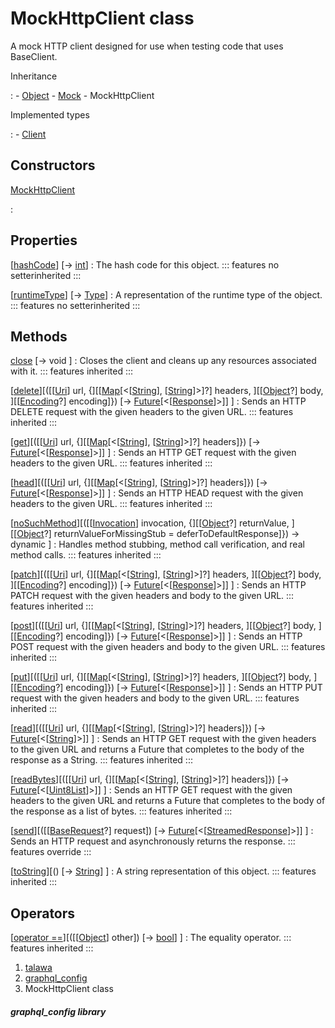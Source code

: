 
<div>

# MockHttpClient class

</div>


A mock HTTP client designed for use when testing code that uses
BaseClient.




Inheritance

:   -   [Object](https://api.flutter.dev/flutter/dart-core/Object-class.html)
    -   [Mock](https://pub.dev/documentation/mockito/5.4.4/mockito/Mock-class.html)
    -   MockHttpClient

Implemented types

:   -   [Client](https://pub.dev/documentation/http/1.2.2/http/Client-class.html)



## Constructors

[MockHttpClient](../services_graphql_config/MockHttpClient/MockHttpClient.html)

:   



## Properties

[[hashCode](https://pub.dev/documentation/mockito/5.4.4/mockito/Mock/hashCode.html)] [→ [int](https://api.flutter.dev/flutter/dart-core/int-class.html)]
:   The hash code for this object.
    ::: features
    no setterinherited
    :::

[[runtimeType](https://api.flutter.dev/flutter/dart-core/Object/runtimeType.html)] [→ [Type](https://api.flutter.dev/flutter/dart-core/Type-class.html)]
:   A representation of the runtime type of the object.
    ::: features
    no setterinherited
    :::



## Methods

[close](https://pub.dev/documentation/http/1.2.2/http/Client/close.html) [→ void ]
:   Closes the client and cleans up any resources associated with it.
    ::: features
    inherited
    :::

[[delete](https://pub.dev/documentation/http/1.2.2/http/Client/delete.html)][([[[Uri](https://api.flutter.dev/flutter/dart-core/Uri-class.html)] url, {][[[Map](https://api.flutter.dev/flutter/dart-core/Map-class.html)[\<[[String](https://api.flutter.dev/flutter/dart-core/String-class.html)], [[String](https://api.flutter.dev/flutter/dart-core/String-class.html)]\>]?] headers, ][[[Object](https://api.flutter.dev/flutter/dart-core/Object-class.html)?] body, ][[[Encoding](https://api.flutter.dev/flutter/dart-convert/Encoding-class.html)?] encoding]}) [→ [Future](https://api.flutter.dev/flutter/dart-core/Future-class.html)[\<[[Response](https://pub.dev/documentation/http/1.2.2/http/Response-class.html)]\>]] ]
:   Sends an HTTP DELETE request with the given headers to the given
    URL.
    ::: features
    inherited
    :::

[[get](https://pub.dev/documentation/http/1.2.2/http/Client/get.html)][([[[Uri](https://api.flutter.dev/flutter/dart-core/Uri-class.html)] url, {][[[Map](https://api.flutter.dev/flutter/dart-core/Map-class.html)[\<[[String](https://api.flutter.dev/flutter/dart-core/String-class.html)], [[String](https://api.flutter.dev/flutter/dart-core/String-class.html)]\>]?] headers]}) [→ [Future](https://api.flutter.dev/flutter/dart-core/Future-class.html)[\<[[Response](https://pub.dev/documentation/http/1.2.2/http/Response-class.html)]\>]] ]
:   Sends an HTTP GET request with the given headers to the given URL.
    ::: features
    inherited
    :::

[[head](https://pub.dev/documentation/http/1.2.2/http/Client/head.html)][([[[Uri](https://api.flutter.dev/flutter/dart-core/Uri-class.html)] url, {][[[Map](https://api.flutter.dev/flutter/dart-core/Map-class.html)[\<[[String](https://api.flutter.dev/flutter/dart-core/String-class.html)], [[String](https://api.flutter.dev/flutter/dart-core/String-class.html)]\>]?] headers]}) [→ [Future](https://api.flutter.dev/flutter/dart-core/Future-class.html)[\<[[Response](https://pub.dev/documentation/http/1.2.2/http/Response-class.html)]\>]] ]
:   Sends an HTTP HEAD request with the given headers to the given URL.
    ::: features
    inherited
    :::

[[noSuchMethod](https://pub.dev/documentation/mockito/5.4.4/mockito/Mock/noSuchMethod.html)][([[[Invocation](https://api.flutter.dev/flutter/dart-core/Invocation-class.html)] invocation, {][[[Object](https://api.flutter.dev/flutter/dart-core/Object-class.html)?] returnValue, ][[[Object](https://api.flutter.dev/flutter/dart-core/Object-class.html)?] returnValueForMissingStub = deferToDefaultResponse]}) → dynamic ]
:   Handles method stubbing, method call verification, and real method
    calls.
    ::: features
    inherited
    :::

[[patch](https://pub.dev/documentation/http/1.2.2/http/Client/patch.html)][([[[Uri](https://api.flutter.dev/flutter/dart-core/Uri-class.html)] url, {][[[Map](https://api.flutter.dev/flutter/dart-core/Map-class.html)[\<[[String](https://api.flutter.dev/flutter/dart-core/String-class.html)], [[String](https://api.flutter.dev/flutter/dart-core/String-class.html)]\>]?] headers, ][[[Object](https://api.flutter.dev/flutter/dart-core/Object-class.html)?] body, ][[[Encoding](https://api.flutter.dev/flutter/dart-convert/Encoding-class.html)?] encoding]}) [→ [Future](https://api.flutter.dev/flutter/dart-core/Future-class.html)[\<[[Response](https://pub.dev/documentation/http/1.2.2/http/Response-class.html)]\>]] ]
:   Sends an HTTP PATCH request with the given headers and body to the
    given URL.
    ::: features
    inherited
    :::

[[post](https://pub.dev/documentation/http/1.2.2/http/Client/post.html)][([[[Uri](https://api.flutter.dev/flutter/dart-core/Uri-class.html)] url, {][[[Map](https://api.flutter.dev/flutter/dart-core/Map-class.html)[\<[[String](https://api.flutter.dev/flutter/dart-core/String-class.html)], [[String](https://api.flutter.dev/flutter/dart-core/String-class.html)]\>]?] headers, ][[[Object](https://api.flutter.dev/flutter/dart-core/Object-class.html)?] body, ][[[Encoding](https://api.flutter.dev/flutter/dart-convert/Encoding-class.html)?] encoding]}) [→ [Future](https://api.flutter.dev/flutter/dart-core/Future-class.html)[\<[[Response](https://pub.dev/documentation/http/1.2.2/http/Response-class.html)]\>]] ]
:   Sends an HTTP POST request with the given headers and body to the
    given URL.
    ::: features
    inherited
    :::

[[put](https://pub.dev/documentation/http/1.2.2/http/Client/put.html)][([[[Uri](https://api.flutter.dev/flutter/dart-core/Uri-class.html)] url, {][[[Map](https://api.flutter.dev/flutter/dart-core/Map-class.html)[\<[[String](https://api.flutter.dev/flutter/dart-core/String-class.html)], [[String](https://api.flutter.dev/flutter/dart-core/String-class.html)]\>]?] headers, ][[[Object](https://api.flutter.dev/flutter/dart-core/Object-class.html)?] body, ][[[Encoding](https://api.flutter.dev/flutter/dart-convert/Encoding-class.html)?] encoding]}) [→ [Future](https://api.flutter.dev/flutter/dart-core/Future-class.html)[\<[[Response](https://pub.dev/documentation/http/1.2.2/http/Response-class.html)]\>]] ]
:   Sends an HTTP PUT request with the given headers and body to the
    given URL.
    ::: features
    inherited
    :::

[[read](https://pub.dev/documentation/http/1.2.2/http/Client/read.html)][([[[Uri](https://api.flutter.dev/flutter/dart-core/Uri-class.html)] url, {][[[Map](https://api.flutter.dev/flutter/dart-core/Map-class.html)[\<[[String](https://api.flutter.dev/flutter/dart-core/String-class.html)], [[String](https://api.flutter.dev/flutter/dart-core/String-class.html)]\>]?] headers]}) [→ [Future](https://api.flutter.dev/flutter/dart-core/Future-class.html)[\<[[String](https://api.flutter.dev/flutter/dart-core/String-class.html)]\>]] ]
:   Sends an HTTP GET request with the given headers to the given URL
    and returns a Future that completes to the body of the response as a
    String.
    ::: features
    inherited
    :::

[[readBytes](https://pub.dev/documentation/http/1.2.2/http/Client/readBytes.html)][([[[Uri](https://api.flutter.dev/flutter/dart-core/Uri-class.html)] url, {][[[Map](https://api.flutter.dev/flutter/dart-core/Map-class.html)[\<[[String](https://api.flutter.dev/flutter/dart-core/String-class.html)], [[String](https://api.flutter.dev/flutter/dart-core/String-class.html)]\>]?] headers]}) [→ [Future](https://api.flutter.dev/flutter/dart-core/Future-class.html)[\<[[Uint8List](https://api.flutter.dev/flutter/dart-typed_data/Uint8List-class.html)]\>]] ]
:   Sends an HTTP GET request with the given headers to the given URL
    and returns a Future that completes to the body of the response as a
    list of bytes.
    ::: features
    inherited
    :::

[[send](../services_graphql_config/MockHttpClient/send.html)][([[[BaseRequest](https://pub.dev/documentation/http/1.2.2/http/BaseRequest-class.html)?] request]) [→ [Future](https://api.flutter.dev/flutter/dart-core/Future-class.html)[\<[[StreamedResponse](https://pub.dev/documentation/http/1.2.2/http/StreamedResponse-class.html)]\>]] ]
:   Sends an HTTP request and asynchronously returns the response.
    ::: features
    override
    :::

[[toString](https://pub.dev/documentation/mockito/5.4.4/mockito/Mock/toString.html)][() [→ [String](https://api.flutter.dev/flutter/dart-core/String-class.html)] ]
:   A string representation of this object.
    ::: features
    inherited
    :::



## Operators

[[operator ==](https://pub.dev/documentation/mockito/5.4.4/mockito/Mock/operator_equals.html)][([[[Object](https://api.flutter.dev/flutter/dart-core/Object-class.html)] other]) [→ [bool](https://api.flutter.dev/flutter/dart-core/bool-class.html)] ]
:   The equality operator.
    ::: features
    inherited
    :::







1.  [talawa](../index.html)
2.  [graphql_config](../services_graphql_config/)
3.  MockHttpClient class

##### graphql_config library







